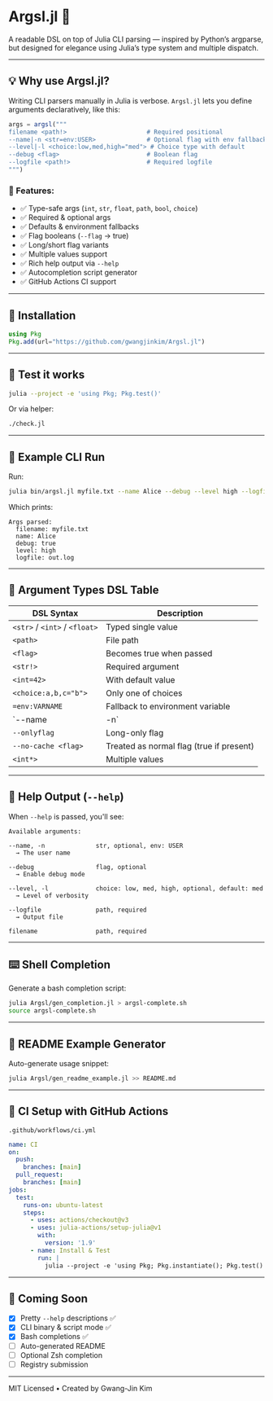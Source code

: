 # Argsl.jl 📜

A readable DSL on top of Julia CLI parsing — inspired by Python’s argparse, but designed for elegance using Julia’s type system and multiple dispatch.

---

## 💡 Why use Argsl.jl?

Writing CLI parsers manually in Julia is verbose. `Argsl.jl` lets you define arguments declaratively, like this:

```julia
args = argsl("""
filename <path!>                      # Required positional
--name|-n <str=env:USER>              # Optional flag with env fallback
--level|-l <choice:low,med,high="med"> # Choice type with default
--debug <flag>                        # Boolean flag
--logfile <path!>                     # Required logfile
""")
```

### 🧠 Features:
- ✅ Type-safe args (`int`, `str`, `float`, `path`, `bool`, `choice`)
- ✅ Required & optional args
- ✅ Defaults & environment fallbacks
- ✅ Flag booleans (`--flag` → true)
- ✅ Long/short flag variants
- ✅ Multiple values support
- ✅ Rich help output via `--help`
- ✅ Autocompletion script generator
- ✅ GitHub Actions CI support

---

## 🔧 Installation

```julia
using Pkg
Pkg.add(url="https://github.com/gwangjinkim/Argsl.jl")
```

---

## 🧪 Test it works

```bash
julia --project -e 'using Pkg; Pkg.test()'
```
Or via helper:
```bash
./check.jl
```

---

## 🚀 Example CLI Run
Run:
```bash
julia bin/argsl.jl myfile.txt --name Alice --debug --level high --logfile out.log
```
Which prints:
```
Args parsed:
  filename: myfile.txt
  name: Alice
  debug: true
  level: high
  logfile: out.log
```

---

## 📖 Argument Types DSL Table

| DSL Syntax                         | Description                              |
|-----------------------------------|------------------------------------------|
| `<str>` / `<int>` / `<float>`     | Typed single value                       |
| `<path>`                          | File path                                |
| `<flag>`                          | Becomes true when passed                 |
| `<str!>`                          | Required argument                        |
| `<int=42>`                        | With default value                       |
| `<choice:a,b,c="b">`             | Only one of choices                      |
| `=env:VARNAME`                    | Fallback to environment variable         |
| `--name|-n`                       | Long and short forms                     |
| `--onlyflag`                      | Long-only flag                           |
| `--no-cache <flag>`              | Treated as normal flag (true if present) |
| `<int*>`                          | Multiple values                          |

---

## 📜 Help Output (`--help`)

When `--help` is passed, you'll see:
```
Available arguments:

--name, -n              str, optional, env: USER
  → The user name

--debug                 flag, optional
  → Enable debug mode

--level, -l             choice: low, med, high, optional, default: med
  → Level of verbosity

--logfile               path, required
  → Output file

filename                path, required
```

---

## ⌨️ Shell Completion
Generate a bash completion script:
```bash
julia Argsl/gen_completion.jl > argsl-complete.sh
source argsl-complete.sh
```

---

## 📘 README Example Generator
Auto-generate usage snippet:
```bash
julia Argsl/gen_readme_example.jl >> README.md
```

---

## 🔁 CI Setup with GitHub Actions

`.github/workflows/ci.yml`
```yaml
name: CI
on:
  push:
    branches: [main]
  pull_request:
    branches: [main]
jobs:
  test:
    runs-on: ubuntu-latest
    steps:
      - uses: actions/checkout@v3
      - uses: julia-actions/setup-julia@v1
        with:
          version: '1.9'
      - name: Install & Test
        run: |
          julia --project -e 'using Pkg; Pkg.instantiate(); Pkg.test()'
```

---

## 🔮 Coming Soon
- [x] Pretty `--help` descriptions ✅
- [x] CLI binary & script mode ✅
- [x] Bash completions ✅
- [ ] Auto-generated README 
- [ ] Optional Zsh completion
- [ ] Registry submission

---

MIT Licensed • Created by Gwang-Jin Kim

